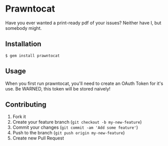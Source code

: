 # Prawntocat

Have you ever wanted a print-ready pdf of your issues? Neither have I, but
somebody might.

## Installation

    $ gem install prawntocat

## Usage

When you first run prawntocat, you'll need to create an OAuth Token for it's
use. Be WARNED, this token will be stored naively!

## Contributing

1. Fork it
2. Create your feature branch (`git checkout -b my-new-feature`)
3. Commit your changes (`git commit -am 'Add some feature'`)
4. Push to the branch (`git push origin my-new-feature`)
5. Create new Pull Request
